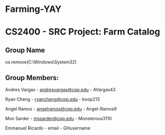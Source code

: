 # Farming-YAY
# CS2400 - SRC Project: Farm Catalog

## Group Name
os.remove(C:\Windows\System32) 

## Group Members:
Andres Vargas - andresvargas@cpp.edu - AVargas43

Ryan Cheng - ryancheng@cpp.edu - boop213

Angel Ramos - angelramos@cpp.edu - Angel-Ramos9

Mon Sarder - mssarder@cpp.edu - Monsterous3110

Emmanuel Ricardo - email - GHusername

